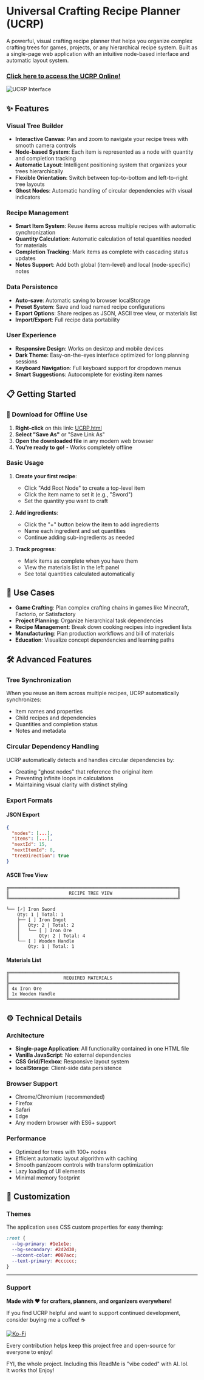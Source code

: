 # Universal Crafting Recipe Planner (UCRP)

A powerful, visual crafting recipe planner that helps you organize complex crafting trees for games, projects, or any hierarchical recipe system. Built as a single-page web application with an intuitive node-based interface and automatic layout system.

### [Click here to access the UCRP Online!](https://norway174.github.io/UCRP/UCRP.html)

![UCRP Interface](https://iili.io/Fckn6va.png)

## ✨ Features

### Visual Tree Builder
- **Interactive Canvas**: Pan and zoom to navigate your recipe trees with smooth camera controls
- **Node-based System**: Each item is represented as a node with quantity and completion tracking
- **Automatic Layout**: Intelligent positioning system that organizes your trees hierarchically
- **Flexible Orientation**: Switch between top-to-bottom and left-to-right tree layouts
- **Ghost Nodes**: Automatic handling of circular dependencies with visual indicators

### Recipe Management
- **Smart Item System**: Reuse items across multiple recipes with automatic synchronization
- **Quantity Calculation**: Automatic calculation of total quantities needed for materials
- **Completion Tracking**: Mark items as complete with cascading status updates
- **Notes Support**: Add both global (item-level) and local (node-specific) notes

### Data Persistence
- **Auto-save**: Automatic saving to browser localStorage
- **Preset System**: Save and load named recipe configurations
- **Export Options**: Share recipes as JSON, ASCII tree view, or materials list
- **Import/Export**: Full recipe data portability

### User Experience
- **Responsive Design**: Works on desktop and mobile devices
- **Dark Theme**: Easy-on-the-eyes interface optimized for long planning sessions
- **Keyboard Navigation**: Full keyboard support for dropdown menus
- **Smart Suggestions**: Autocomplete for existing item names

## 📋 Getting Started

### 💾 Download for Offline Use
1. **Right-click** on this link: [UCRP.html](https://norway174.github.io/UCRP/UCRP.html)
2. **Select "Save As"** or "Save Link As"
3. **Open the downloaded file** in any modern web browser
4. **You're ready to go!** - Works completely offline

### Basic Usage

1. **Create your first recipe**:
   - Click "Add Root Node" to create a top-level item
   - Click the item name to set it (e.g., "Sword")
   - Set the quantity you want to craft

2. **Add ingredients**:
   - Click the "+" button below the item to add ingredients
   - Name each ingredient and set quantities
   - Continue adding sub-ingredients as needed

3. **Track progress**:
   - Mark items as complete when you have them
   - View the materials list in the left panel
   - See total quantities calculated automatically

## 🎯 Use Cases

- **Game Crafting**: Plan complex crafting chains in games like Minecraft, Factorio, or Satisfactory
- **Project Planning**: Organize hierarchical task dependencies
- **Recipe Management**: Break down cooking recipes into ingredient lists
- **Manufacturing**: Plan production workflows and bill of materials
- **Education**: Visualize concept dependencies and learning paths

## 🛠️ Advanced Features

### Tree Synchronization
When you reuse an item across multiple recipes, UCRP automatically synchronizes:
- Item names and properties
- Child recipes and dependencies
- Quantities and completion status
- Notes and metadata

### Circular Dependency Handling
UCRP automatically detects and handles circular dependencies by:
- Creating "ghost nodes" that reference the original item
- Preventing infinite loops in calculations
- Maintaining visual clarity with distinct styling

### Export Formats

#### JSON Export
```json
{
  "nodes": [...],
  "items": [...],
  "nextId": 15,
  "nextItemId": 8,
  "treeDirection": true
}
```

#### ASCII Tree View
```
╔══════════════════════════════════════════════════════════════╗
║                      RECIPE TREE VIEW                        ║
╚══════════════════════════════════════════════════════════════╝

└── [✓] Iron Sword
    Qty: 1 | Total: 1
    ├── [ ] Iron Ingot
    │   Qty: 2 | Total: 2
    │   └── [ ] Iron Ore
    │       Qty: 2 | Total: 4
    └── [ ] Wooden Handle
        Qty: 1 | Total: 1
```

#### Materials List
```
╔══════════════════════════════════════════════════════════════╗
║                    REQUIRED MATERIALS                        ║
╠══════════════════════════════════════════════════════════════╣
║ 4x Iron Ore                                                  ║
║ 1x Wooden Handle                                             ║
╚══════════════════════════════════════════════════════════════╝
```

## ⚙️ Technical Details

### Architecture
- **Single-page Application**: All functionality contained in one HTML file
- **Vanilla JavaScript**: No external dependencies
- **CSS Grid/Flexbox**: Responsive layout system
- **localStorage**: Client-side data persistence

### Browser Support
- Chrome/Chromium (recommended)
- Firefox
- Safari
- Edge
- Any modern browser with ES6+ support

### Performance
- Optimized for trees with 100+ nodes
- Efficient automatic layout algorithm with caching
- Smooth pan/zoom controls with transform optimization
- Lazy loading of UI elements
- Minimal memory footprint

## 🎨 Customization

### Themes
The application uses CSS custom properties for easy theming:
```css
:root {
  --bg-primary: #1e1e1e;
  --bg-secondary: #2d2d30;
  --accent-color: #007acc;
  --text-primary: #cccccc;
}
```

---

### Support

**Made with ❤️ for crafters, planners, and organizers everywhere!**

If you find UCRP helpful and want to support continued development, consider buying me a coffee! ☕

[![Ko-Fi](https://ko-fi.com/img/githubbutton_sm.svg)](https://ko-fi.com/norway174)

Every contribution helps keep this project free and open-source for everyone to enjoy! 

FYI, the whole project. Including this ReadMe is "vibe coded" with AI. lol.  
It works tho! Enjoy!